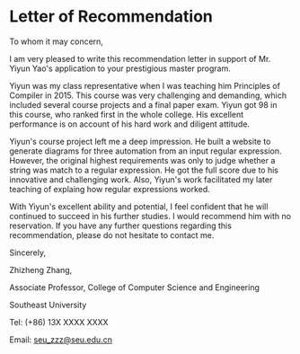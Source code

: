 # Letter of Recommendation

To whom it may concern,

I am very pleased to write this recommendation letter in support of Mr. Yiyun Yao's application to your prestigious master program.

Yiyun was my class representative when I was teaching him Principles of Compiler in 2015. This course was very challenging and demanding, which included several course projects and a final paper exam. Yiyun got 98 in this course, who ranked first in the whole college. His excellent performance is on account of his hard work and diligent attitude.

Yiyun's course project left me a deep impression. He built a website to generate diagrams for three automation from an input regular expression. However, the original highest requirements was only to judge whether a string was match to a regular expression. He got the full score due to his innovative and challenging work. Also, Yiyun's work facilitated my later teaching of explaing how regular expressions worked.

With Yiyun's excellent ability and potential, I feel confident that he will continued to succeed in his further studies. I would recommend him with no reservation. If you have any further questions regarding this recommendation, please do not hesitate to contact me.

Sincerely,

Zhizheng Zhang,

Associate Professor, College of Computer Science and Engineering

Southeast University

Tel: (+86) 13X XXXX XXXX

Email: seu_zzz@seu.edu.cn

